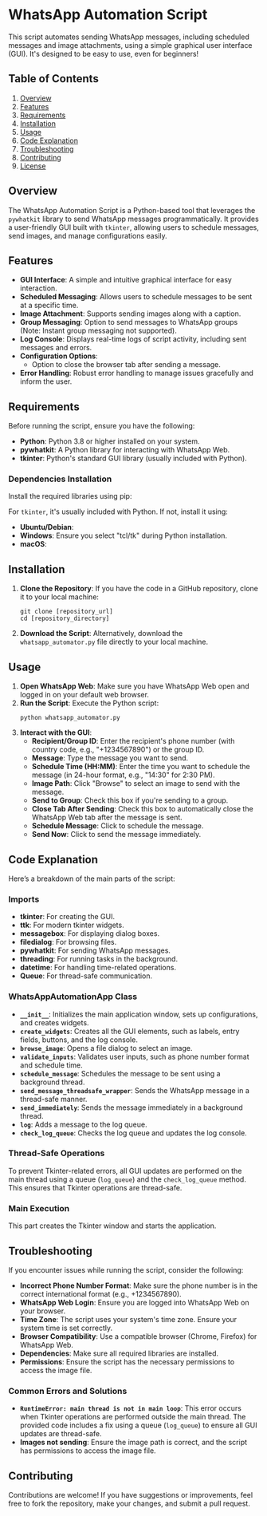 # WhatsApp Automation Script

This script automates sending WhatsApp messages, including scheduled messages and image attachments, using a simple graphical user interface (GUI). It's designed to be easy to use, even for beginners!

## Table of Contents
1. [Overview](#overview)
2. [Features](#features)
3. [Requirements](#requirements)
4. [Installation](#installation)
5. [Usage](#usage)
6. [Code Explanation](#code-explanation)
7. [Troubleshooting](#troubleshooting)
8. [Contributing](#contributing)
9. [License](#license)

## Overview
The WhatsApp Automation Script is a Python-based tool that leverages the `pywhatkit` library to send WhatsApp messages programmatically. It provides a user-friendly GUI built with `tkinter`, allowing users to schedule messages, send images, and manage configurations easily.

## Features
- **GUI Interface**: A simple and intuitive graphical interface for easy interaction.
- **Scheduled Messaging**: Allows users to schedule messages to be sent at a specific time.
- **Image Attachment**: Supports sending images along with a caption.
- **Group Messaging**: Option to send messages to WhatsApp groups (Note: Instant group messaging not supported).
- **Log Console**: Displays real-time logs of script activity, including sent messages and errors.
- **Configuration Options**:
    - Option to close the browser tab after sending a message.
- **Error Handling**: Robust error handling to manage issues gracefully and inform the user.

## Requirements
Before running the script, ensure you have the following:
- **Python**: Python 3.8 or higher installed on your system.
- **pywhatkit**: A Python library for interacting with WhatsApp Web.
- **tkinter**: Python's standard GUI library (usually included with Python).

### Dependencies Installation

Install the required libraries using pip:

For `tkinter`, it's usually included with Python. If not, install it using:

- **Ubuntu/Debian**:
- **Windows**: Ensure you select "tcl/tk" during Python installation.
- **macOS**:

## Installation
1.  **Clone the Repository**: If you have the code in a GitHub repository, clone it to your local machine:
    ```
    git clone [repository_url]
    cd [repository_directory]
    ```
2.  **Download the Script**: Alternatively, download the `whatsapp_automator.py` file directly to your local machine.

## Usage
1.  **Open WhatsApp Web**: Make sure you have WhatsApp Web open and logged in on your default web browser.
2.  **Run the Script**: Execute the Python script:
    ```
    python whatsapp_automator.py
    ```
3.  **Interact with the GUI**:
    - **Recipient/Group ID**: Enter the recipient's phone number (with country code, e.g., "+1234567890") or the group ID.
    - **Message**: Type the message you want to send.
    - **Schedule Time (HH:MM)**: Enter the time you want to schedule the message (in 24-hour format, e.g., "14:30" for 2:30 PM).
    - **Image Path**: Click "Browse" to select an image to send with the message.
    - **Send to Group**: Check this box if you're sending to a group.
    - **Close Tab After Sending**: Check this box to automatically close the WhatsApp Web tab after the message is sent.
    - **Schedule Message**: Click to schedule the message.
    - **Send Now**: Click to send the message immediately.

## Code Explanation
Here’s a breakdown of the main parts of the script:

### Imports
- **tkinter**: For creating the GUI.
- **ttk**: For modern tkinter widgets.
- **messagebox**: For displaying dialog boxes.
- **filedialog**: For browsing files.
- **pywhatkit**: For sending WhatsApp messages.
- **threading**: For running tasks in the background.
- **datetime**: For handling time-related operations.
- **Queue**: For thread-safe communication.

### WhatsAppAutomationApp Class
- **`__init__`**: Initializes the main application window, sets up configurations, and creates widgets.
- **`create_widgets`**: Creates all the GUI elements, such as labels, entry fields, buttons, and the log console.
- **`browse_image`**: Opens a file dialog to select an image.
- **`validate_inputs`**: Validates user inputs, such as phone number format and schedule time.
- **`schedule_message`**: Schedules the message to be sent using a background thread.
- **`send_message_threadsafe_wrapper`**: Sends the WhatsApp message in a thread-safe manner.
- **`send_immediately`**: Sends the message immediately in a background thread.
- **`log`**: Adds a message to the log queue.
- **`check_log_queue`**: Checks the log queue and updates the log console.

### Thread-Safe Operations
To prevent Tkinter-related errors, all GUI updates are performed on the main thread using a queue (`log_queue`) and the `check_log_queue` method. This ensures that Tkinter operations are thread-safe.

### Main Execution
This part creates the Tkinter window and starts the application.

## Troubleshooting
If you encounter issues while running the script, consider the following:
- **Incorrect Phone Number Format**: Make sure the phone number is in the correct international format (e.g., +1234567890).
- **WhatsApp Web Login**: Ensure you are logged into WhatsApp Web on your browser.
- **Time Zone**: The script uses your system's time zone. Ensure your system time is set correctly.
- **Browser Compatibility**: Use a compatible browser (Chrome, Firefox) for WhatsApp Web.
- **Dependencies**: Make sure all required libraries are installed.
- **Permissions**: Ensure the script has the necessary permissions to access the image file.

### Common Errors and Solutions
- **`RuntimeError: main thread is not in main loop`**: This error occurs when Tkinter operations are performed outside the main thread. The provided code includes a fix using a queue (`log_queue`) to ensure all GUI updates are thread-safe.
- **Images not sending**: Ensure the image path is correct, and the script has permissions to access the image file.

## Contributing
Contributions are welcome! If you have suggestions or improvements, feel free to fork the repository, make your changes, and submit a pull request.
